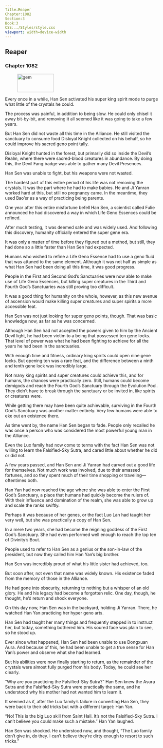 ```yaml
---
Title:Reaper 
Chapter:1082 
Section:3 
Book:3 
CSS:../Styles/style.css 
viewport: width=device-width
---
```

  
## Reaper
### Chapter 1082
  
<figure>
	<img src="../Images/gem.gif" alt="gem" id="gem" width="120" height="60" />
</figure>
  

  
Every once in a while, Han Sen activated his super king spirit mode to purge what little of the crystals he could.

The process was painful, in addition to being slow. He could only chisel it away bit-by-bit, and removing it all seemed like it was going to take a few years.

But Han Sen did not waste all this time in the Alliance. He still visited the sanctuary to consume food Disloyal Knight collected on his behalf, so he could improve his sacred geno point tally.

Disloyal Knight hunted in the forest, but primarily did so inside the Devil’s Realm, where there were sacred-blood creatures in abundance. By doing this, the Devil Fang badge was able to gather many Devil Presences.

Han Sen was unable to fight, but his weapons were not wasted.

The hardest part of this entire period of his life was not removing the crystals. It was the part where he had to make babies. He and Ji Yanran worked hard at this, but still no pregnancy came. In the meantime, they used Bao’er as a way of practicing being parents.

One year after this entire misfortune befell Han Sen, a scientist called Fulie announced he had discovered a way in which Life Geno Essences could be refined.

After much testing, it was deemed safe and was widely used. And following this discovery, humanity officially entered the super gene era.

It was only a matter of time before they figured out a method, but still, they had done so a little faster than Han Sen had expected.

Humans who wished to refine a Life Geno Essence had to use a geno fluid that was attuned to the same element. Although it was not half as simple as what Han Sen had been doing all this time, it was good progress.

People in the First and Second God’s Sanctuaries were now able to make use of Life Geno Essences, but killing super creatures in the Third and Fourth God’s Sanctuaries was still proving too difficult.

It was a good thing for humanity on the whole, however, as this new avenue of ascension would make killing super creatures and super spirits a more accessible feat.

Han Sen was not just looking for super geno points, though. That was basic knowledge now, as far as he was concerned.

Although Han Sen had not accepted the powers given to him by the Ancient Devil light, he had been victim to a being that possessed ten gene locks. That level of power was what he had been fighting to achieve for all the years he had been in the sanctuaries.

With enough time and fitness, ordinary king spirits could open nine gene locks. But opening ten was a rare feat, and the difference between a ninth and tenth gene lock was incredibly large.

Not many king spirits and super creatures could achieve this, and for humans, the chances were practically zero. Still, humans could become demigods and reach the Fourth God’s Sanctuary through the Evolution Pool. They didn’t have to break through the sanctuary or be invited in, like spirits or creatures were.

While getting there may have been quite achievable, surviving in the Fourth God’s Sanctuary was another matter entirely. Very few humans were able to eke out an existence there.

As time went by, the name Han Sen began to fade. People only recalled he was once a person who was considered the most powerful young man in the Alliance.

Even the Luo family had now come to terms with the fact Han Sen was not willing to learn the Falsified-Sky Sutra, and cared little about whether he did or did not.

A few years passed, and Han Sen and Ji Yanran had carved out a good life for themselves. Not much work was involved, due to their amassed fortunes, and so they spent much of their time shopping or traveling—oftentimes both.

Han Yan had now reached the age where she was able to enter the First God’s Sanctuary, a place that humans had quickly become the rulers of. With their influence and domination of the realm, she was able to grow up and scale the ranks swiftly.

Perhaps it was because of her genes, or the fact Luo Lan had taught her very well, but she was practically a copy of Han Sen.

In a mere two years, she had become the reigning goddess of the First God’s Sanctuary. She had even performed well enough to reach the top ten of Divinity’s Bout.

People used to refer to Han Sen as a genius or the son-in-law of the president, but now they called him Han Yan’s big brother.

Han Sen was incredibly proud of what his little sister had achieved, too.

But soon after, not even that name was widely known. His existence faded from the memory of those in the Alliance.

He had gone into obscurity, returning to nothing but a whisper of an old glory. He and his legacy had become a forgotten relic. One day, though, he thought, he’d return and shock everyone.

On this day now, Han Sen was in the backyard, holding Ji Yanran. There, he watched Han Yan practicing her hyper geno arts.

Han Sen had taught her many things and frequently stepped in to instruct her, but today, something bothered him. His soured face was plain to see, so he stood up.

Ever since what happened, Han Sen had been unable to use Dongxuan Aura. And because of this, he had been unable to get a true sense for Han Yan’s power and observe what she had learned.

But his abilities were now finally starting to return, as the remainder of the crystals were almost fully purged from his body. Today, he could see her clearly.

“Why are you practicing the Falsified-Sky Sutra?” Han Sen knew the Asura Sutra and the Falsified-Sky Sutra were practically the same, and he understood why his mother had not wanted him to learn it.

It seemed as if, after the Luo family’s failure in converting Han Sen, they were back to their old tricks but with a different target: Han Yan.

“No! This is the big Luo skill from Saint Hall. It’s not the Falsified-Sky Sutra. I can’t believe you could make such a mistake.” Han Yan laughed.

Han Sen was shocked. He understood now, and thought, “The Luo family don’t give in, do they. I can’t believe they’re dirty enough to resort to such tricks.”